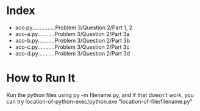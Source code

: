 # Index #
- aco.py...............Problem 3/Question 2/Part 1, 2
- aco-a.py...........Problem 3/Question 2/Part 3a
- aco-b.py...........Problem 3/Question 2/Part 3b
- aco-c.py...........Problem 3/Question 2/Part 3c
- aco-d.py...........Problem 3/Question 2/Part 3d

# How to Run It #
Run the python files using py -m filename.py, and if that doesn't work, you can try location-of-python-exec/python.exe "location-of-file/filename.py"

